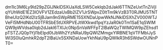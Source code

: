 dm1lc3M6Ly9ld29pZGlJNklDSXlJaXdLSW5Ceklqb2dJakl6TTNZeUxtTnZiVjlqYUhWdE1EZ3lOVFV1ZEdzaUxBb2lZV1JrSWpvZ0ltTm9kVzB3T0RJMU5TNTBheUlzQ2lKd2IzSjBJam9nSWpRME15SXNDaUpwWkNJNklDSXhZV000WTJVeFl5MHdNbU00TFRSbE5tUXRPVEJtWXkwd1pqYzJaR0k0Tm1SaE1qSWlMQW9pWVdsa0lqb2dJakl6TXlJc0NpSnVaWFFpT2lBaWQzTWlMQW9pZEhsd1pTSTZJQ0p1YjI1bElpd0tJbWh2YzNRaU9pQWlZMmgxYlRBNE1qVTFMblJySWl3S0luQmhkR2dpT2lBaUx5SXNDaUowYkhNaU9pQWlkR3h6SWdwOUNnPT0=
